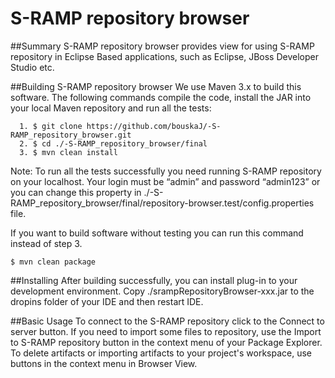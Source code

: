 S-RAMP repository browser
==========================
##Summary
S-RAMP repository browser provides view for using S-RAMP repository in Eclipse Based applications, such as Eclipse, JBoss Developer Studio etc.

##Building S-RAMP repository browser
We use Maven 3.x to build this software. The following commands compile the code, install the JAR into your local Maven repository and run all  the tests:

      1. $ git clone https://github.com/bouskaJ/-S-RAMP_repository_browser.git
      2. $ cd ./-S-RAMP_repository_browser/final
      3. $ mvn clean install

Note: To run all the tests successfully you need running S-RAMP repository on your localhost. Your login must be “admin” and password “admin123” or you can change this property in ./-S-RAMP_repository_browser/final/repository-browser.test/config.properties file.

If you want to build software without testing you can run this command instead of step 3.

    $ mvn clean package

##Installing 
After building successfully, you can install plug-in to your development environment. Copy ./srampRepositoryBrowser-xxx.jar to the dropins folder of your IDE and then restart IDE.

##Basic Usage
To connect to the S-RAMP repository click to the Connect to server button. If you need to import some files to repository, use the Import to S-RAMP repository button in the context menu of your Package Explorer. To delete artifacts or importing artifacts to your project's workspace, use buttons in the context menu in Browser View.




